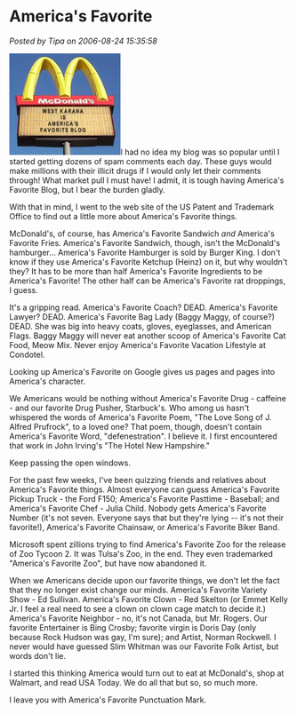 # America's Favorite

*Posted by Tipa on 2006-08-24 15:35:58*

![America's Favorite](../uploads/2006/08/faveblog.jpg)I had no idea my blog was so popular until I started getting dozens of spam comments each day. These guys would make millions with their illicit drugs if I would only let their comments through! What market pull I must have! I admit, it is tough having America's Favorite Blog, but I bear the burden gladly.

With that in mind, I went to the web site of the US Patent and Trademark Office to find out a little more about America's Favorite things.

McDonald's, of course, has America's Favorite Sandwich *and* America's Favorite Fries. America's Favorite Sandwich, though, isn't the McDonald's hamburger... America's Favorite Hamburger is sold by Burger King. I don't know if they use America's Favorite Ketchup (Heinz) on it, but why wouldn't they? It has to be more than half America's Favorite Ingredients to be America's Favorite! The other half can be America's Favorite rat droppings, I guess.

It's a gripping read. America's Favorite Coach? DEAD. America's Favorite Lawyer? DEAD. America's Favorite Bag Lady (Baggy Maggy, of course?) DEAD. She was big into heavy coats, gloves, eyeglasses, and American Flags. Baggy Maggy will never eat another scoop of America's Favorite Cat Food, Meow Mix. Never enjoy America's Favorite Vacation Lifestyle at Condotel.

Looking up America's Favorite on Google gives us pages and pages into America's character.

We Americans would be nothing without America's Favorite Drug - caffeine - and our favorite Drug Pusher, Starbuck's. Who among us hasn't whispered the words of America's Favorite Poem, "The Love Song of J. Alfred Prufrock", to a loved one? That poem, though, doesn't contain America's Favorite Word, "defenestration". I believe it. I first encountered that work in John Irving's "The Hotel New Hampshire."

Keep passing the open windows.

For the past few weeks, I've been quizzing friends and relatives about America's Favorite things. Almost everyone can guess America's Favorite Pickup Truck - the Ford F150; America's Favorite Pasttime - Baseball; and America's Favorite Chef - Julia Child. Nobody gets America's Favorite Number (it's not seven. Everyone says that but they're lying -- it's not their favorite!), America's Favorite Chainsaw, or America's Favorite Biker Band.

Microsoft spent zillions trying to find America's Favorite Zoo for the release of Zoo Tycoon 2. It was Tulsa's Zoo, in the end. They even trademarked "America's Favorite Zoo", but have now abandoned it.

When we Americans decide upon our favorite things, we don't let the fact that they no longer exist change our minds. America's Favorite Variety Show - Ed Sullivan. America's Favorite Clown - Red Skelton (or Emmet Kelly Jr. I feel a real need to see a clown on clown cage match to decide it.) America's Favorite Neighbor - no, it's not Canada, but Mr. Rogers. Our favorite Entertainer is Bing Crosby; favorite virgin is Doris Day (only because Rock Hudson was gay, I'm sure); and Artist, Norman Rockwell. I never would have guessed Slim Whitman was our Favorite Folk Artist, but words don't lie.

I started this thinking America would turn out to eat at McDonald's, shop at Walmart, and read USA Today. We do all that but so, so much more.

I leave you with America's Favorite Punctuation Mark.
